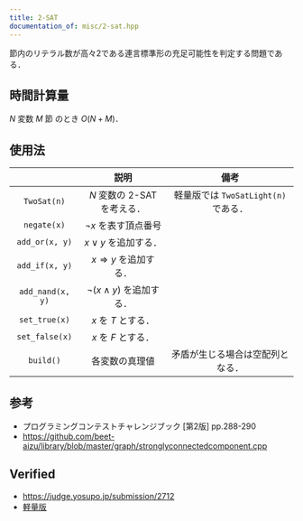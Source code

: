```yaml
---
title: 2-SAT
documentation_of: misc/2-sat.hpp
---
```


節内のリテラル数が高々2である連言標準形の充足可能性を判定する問題である．


## 時間計算量

$N$ 変数 $M$ 節 のとき $O(N + M)$．


## 使用法

||説明|備考|
|:--:|:--:|:--:|
|`TwoSat(n)`|$N$ 変数の 2-SAT を考える．|軽量版では `TwoSatLight(n)` である．|
|`negate(x)`|$\neg x$ を表す頂点番号||
|`add_or(x, y)`|$x \vee y$ を追加する．||
|`add_if(x, y)`|$x \Rightarrow y$ を追加する．||
|`add_nand(x, y)`|$\neg (x \land y)$ を追加する．||
|`set_true(x)`|$x$ を $T$ とする．||
|`set_false(x)`|$x$ を $F$ とする．||
|`build()`|各変数の真理値|矛盾が生じる場合は空配列となる．|


## 参考

- プログラミングコンテストチャレンジブック \[第2版\] pp.288-290
- https://github.com/beet-aizu/library/blob/master/graph/stronglyconnectedcomponent.cpp


## Verified

- https://judge.yosupo.jp/submission/2712
- [軽量版](https://judge.yosupo.jp/submission/2711)
